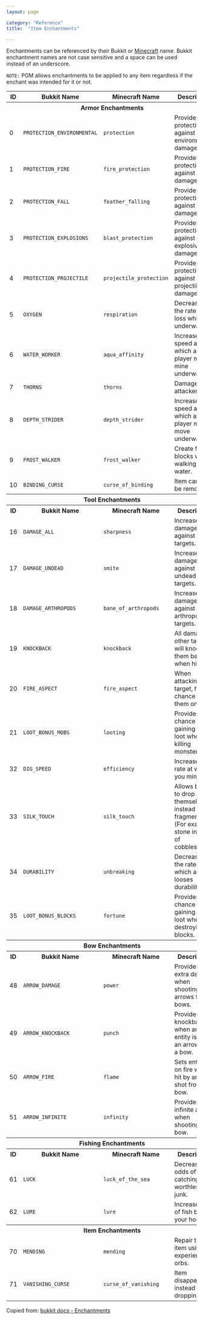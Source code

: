```yaml
---
layout: page

category: "Reference"
title:  "Item Enchantments"

---
```


Enchantments can be referenced by their Bukkit or [Minecraft](http://minecraft.gamepedia.com/Data_values#Enchantment_IDs) name.
Bukkit enchantment names are not case sensitive and a space can be used instead of an underscore.

`NOTE:`  PGM allows enchantments to be applied to any item regardless if the enchant was intended for it or not.
<br/>
<div class='table-responsive'>
  <table class='table table-striped table-condensed'>
    <thead>
      <tr>
        <th>ID</th>
        <th>Bukkit Name</th>
        <th>Minecraft Name</th>
        <th>Description</th>
      </tr>
    </thead>
    <tbody>
      <tr>
        <th colspan='4'>Armor Enchantments</th>
      </tr>
      <tr>
        <td>
          0
        </td>
        <td>
          <code>PROTECTION_ENVIRONMENTAL</code>
        </td>
        <td>
          <code>protection</code>
        </td>
        <td>Provides protection against environmental damage.</td>
      </tr>
      <tr>
        <td>
          1
        </td>
        <td>
          <code>PROTECTION_FIRE</code>
        </td>
        <td>
          <code>fire_protection</code>
        </td>
        <td>Provides protection against fire damage.</td>
      </tr>
      <tr>
        <td>
          2
        </td>
        <td>
          <code>PROTECTION_FALL</code>
        </td>
        <td>
          <code>feather_falling</code>
        </td>
        <td>Provides protection against fall damage.</td>
      </tr>
      <tr>
        <td>
          3
        </td>
        <td>
          <code>PROTECTION_EXPLOSIONS</code>
        </td>
        <td>
          <code>blast_protection</code>
        </td>
        <td>Provides protection against explosive damage.</td>
      </tr>
      <tr>
        <td>
          4
        </td>
        <td>
          <code>PROTECTION_PROJECTILE</code>
        </td>
        <td>
          <code>projectile_protection</code>
        </td>
        <td>Provides protection against projectile damage.</td>
      </tr>
      <tr>
        <td>
          5
        </td>
        <td>
          <code>OXYGEN</code>
        </td>
        <td>
          <code>respiration</code>
        </td>
        <td>Decreases the rate of air loss whilst underwater.</td>
      </tr>
      <tr>
        <td>
          6
        </td>
        <td>
          <code>WATER_WORKER</code>
        </td>
        <td>
          <code>aqua_affinity</code>
        </td>
        <td>Increases the speed at which a player may mine underwater.</td>
      </tr>
      <tr>
        <td>
          7
        </td>
        <td>
          <code>THORNS</code>
        </td>
        <td>
          <code>thorns</code>
        </td>
        <td>Damages the attacker.</td>
      </tr>
      <tr>
        <td>
          8
        </td>
        <td>
          <code>DEPTH_STRIDER</code>
        </td>
        <td>
          <code>depth_strider</code>
        </td>
        <td>Increases the speed at which a player may move underwater.</td>
      </tr>
      <tr>
        <td>
          9
        </td>
        <td>
          <code>FROST_WALKER</code>
        </td>
        <td>
          <code>frost_walker</code>
        </td>
        <td>Create frost blocks when walking over water.</td>
      </tr>
      <tr>
        <td>
          10
        </td>
        <td>
          <code>BINDING_CURSE</code>
        </td>
        <td>
          <code>curse_of_binding</code>
        </td>
        <td>Item cannot be removed.</td>
      </tr>
      <tr>
        <th colspan='4'>Tool Enchantments</th>
      </tr>
      <tr>
        <th>ID</th>
        <th>Bukkit Name</th>
        <th>Minecraft Name</th>
        <th>Description</th>
      </tr>
      <tr>
        <td>
          16
        </td>
        <td>
          <code>DAMAGE_ALL</code>
        </td>
        <td>
          <code>sharpness</code>
        </td>
        <td>Increases damage against all targets.</td>
      </tr>
      <tr>
        <td>
          17
        </td>
        <td>
          <code>DAMAGE_UNDEAD</code>
        </td>
        <td>
          <code>smite</code>
        </td>
        <td>Increases damage against undead targets.</td>
      </tr>
      <tr>
        <td>
          18
        </td>
        <td>
          <code>DAMAGE_ARTHROPODS</code>
        </td>
        <td>
          <code>bane_of_arthropods</code>
        </td>
        <td>Increases damage against arthropod targets.</td>
      </tr>
      <tr>
        <td>
          19
        </td>
        <td>
          <code>KNOCKBACK</code>
        </td>
        <td>
          <code>knockback</code>
        </td>
        <td>All damage to other targets will knock them back when hit.</td>
      </tr>
      <tr>
        <td>
          20
        </td>
        <td>
          <code>FIRE_ASPECT</code>
        </td>
        <td>
          <code>fire_aspect</code>
        </td>
        <td>When attacking a target, has a chance to set them on fire.</td>
      </tr>
      <tr>
        <td>
          21
        </td>
        <td>
          <code>LOOT_BONUS_MOBS</code>
        </td>
        <td>
          <code>looting</code>
        </td>
        <td>Provides a chance of gaining extra loot when killing monsters.</td>
      </tr>
      <tr>
        <td>
          32
        </td>
        <td>
          <code>DIG_SPEED</code>
        </td>
        <td>
          <code>efficiency</code>
        </td>
        <td>Increases the rate at which you mine/dig.</td>
      </tr>
      <tr>
        <td>
          33
        </td>
        <td>
          <code>SILK_TOUCH</code>
        </td>
        <td>
          <code>silk_touch</code>
        </td>
        <td>
          Allows blocks to drop themselves instead of fragments.
          <br/>
          (For example, stone instead of cobblestone)
        </td>
      </tr>
      <tr>
        <td>
          34
        </td>
        <td>
          <code>DURABILITY</code>
        </td>
        <td>
          <code>unbreaking</code>
        </td>
        <td>Decreases the rate at which a tool looses durability.</td>
      </tr>
      <tr>
        <td>
          35
        </td>
        <td>
          <code>LOOT_BONUS_BLOCKS</code>
        </td>
        <td>
          <code>fortune</code>
        </td>
        <td>Provides a chance of gaining extra loot when destroying blocks.</td>
      </tr>
      <tr>
        <th colspan='4'>Bow Enchantments</th>
      </tr>
      <tr>
        <th>ID</th>
        <th>Bukkit Name</th>
        <th>Minecraft Name</th>
        <th>Description</th>
      </tr>
      <tr>
        <td>
          48
        </td>
        <td>
          <code>ARROW_DAMAGE</code>
        </td>
        <td>
          <code>power</code>
        </td>
        <td>Provides extra damage when shooting arrows from bows.</td>
      </tr>
      <tr>
        <td>
          49
        </td>
        <td>
          <code>ARROW_KNOCKBACK</code>
        </td>
        <td>
          <code>punch</code>
        </td>
        <td>Provides a knockback when an entity is hit by an arrow from a bow.</td>
      </tr>
      <tr>
        <td>
          50
        </td>
        <td>
          <code>ARROW_FIRE</code>
        </td>
        <td>
          <code>flame</code>
        </td>
        <td>Sets entities on fire when hit by arrows shot from a bow.</td>
      </tr>
      <tr>
        <td>
          51
        </td>
        <td>
          <code>ARROW_INFINITE</code>
        </td>
        <td>
          <code>infinity</code>
        </td>
        <td>Provides infinite arrows when shooting a bow.</td>
      </tr>
      <tr>
        <th colspan='4'>Fishing Enchantments</th>
      </tr>
      <tr>
        <th>ID</th>
        <th>Bukkit Name</th>
        <th>Minecraft Name</th>
        <th>Description</th>
      </tr>
      <tr>
        <td>
          61
        </td>
        <td>
          <code>LUCK</code>
        </td>
        <td>
          <code>luck_of_the_sea</code>
        </td>
        <td>Decreases odds of catching worthless junk.</td>
      </tr>
      <tr>
        <td>
          62
        </td>
        <td>
          <code>LURE</code>
        </td>
        <td>
          <code>lure</code>
        </td>
        <td>Increases rate of fish biting your hook.</td>
      </tr>
      <tr>
        <th colspan='4'>Item Enchantments</th>
      </tr>
      <tr>
        <td>
          70
        </td>
        <td>
          <code>MENDING</code>
        </td>
        <td>
          <code>mending</code>
        </td>
        <td>Repair the item using experience orbs.</td>
      </tr>
      <tr>
        <td>
          71
        </td>
        <td>
          <code>VANISHING_CURSE</code>
        </td>
        <td>
          <code>curse_of_vanishing</code>
        </td>
        <td>Item disappears instead of dropping.</td>
      </tr>
    </tbody>
  </table>
</div>

Copied from: [bukkit docs - Enchantments](https://hub.spigotmc.org/javadocs/bukkit/org/bukkit/enchantments/Enchantment.html)
